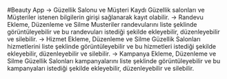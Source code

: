#Beauty App
-> Güzellik Salonu ve Müşteri Kaydı
Güzellik salonları ve Müşteriler istenen bilgilerin girişi sağlanarak kayıt olabilir.
-> Randevu Ekleme, Düzenleme ve Silme
Musteriler randevularını liste şeklinde görüntüleyebilir ve bu randevuları istediği şekilde ekleyebilir, düzenleyebilir ve silebilir.
-> Hizmet Ekleme, Düzenleme ve Silme
Güzellik Salonları hizmetlerini liste şeklinde görüntüleyebilir ve bu hizmetleri istediği şekilde ekleyebilir, düzenleyebilir ve silebilir.
-> Kampanya Ekleme, Düzenleme ve Silme
Güzellik Salonları kampanyalarını liste şeklinde görüntüleyebilir ve bu kampanyaları istediği şekilde ekleyebilir, düzenleyebilir ve silebilir.
